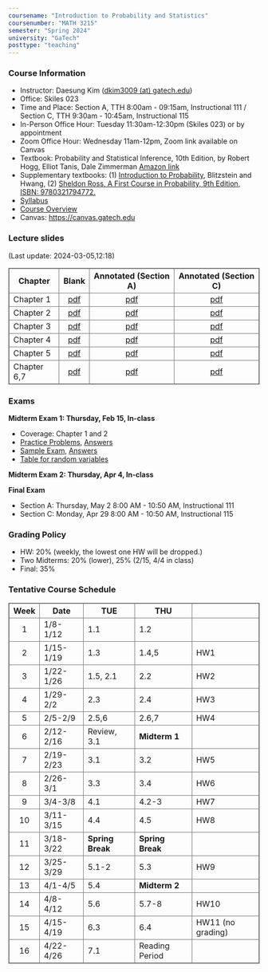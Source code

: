 ```yaml
---
coursename: "Introduction to Probability and Statistics"
coursenumber: "MATH 3215"
semester: "Spring 2024"
university: "GaTech"
posttype: "teaching"
---
```


### Course Information
- Instructor: Daesung Kim ([dkim3009 (at) gatech.edu](mailto:dkim3009@gatech.edu))
- Office: Skiles 023
- Time and Place: Section A, TTH 8:00am - 09:15am, Instructional 111 / Section C, TTH 9:30am - 10:45am, Instructional 115
- In-Person Office Hour: Tuesday 11:30am-12:30pm (Skiles 023) or by appointment
- Zoom Office Hour: Wednesday 11am-12pm, Zoom link available on Canvas
- Textbook: Probability and Statistical Inference, 10th Edition, by Robert Hogg, Elliot Tanis, Dale Zimmerman [Amazon link](https://www.amazon.com/Probability-Statistical-Inference-10th-Robert/dp/013518939X/ref=sr_1_1?crid=39JDK8C3NXWKO&keywords=Probability+and+Statistical+Inference&qid=1683810320&s=books&sprefix=probability+and+statistical+inference%2Cstripbooks%2C67&sr=1-1)
- Supplementary textbooks: 
    (1) [Introduction to Probability](http://probabilitybook.net), Blitzstein and Hwang, 
    (2) [Sheldon Ross, A First Course in Probability, 9th Edition, ISBN: 9780321794772.](https://www.amazon.com/First-Course-Probability-9th/dp/032179477X)
- [Syllabus](syllabus.pdf)
- [Course Overview](m3215-overview.pdf)
- Canvas: https://canvas.gatech.edu

### Lecture slides
(Last update: 2024-03-05,12:18)

| Chapter     | Blank                         | Annotated (Section A)     | Annotated (Section C)     |
| -           | :-:                           | :-:                       | :-:                       |
| Chapter 1   | [pdf](m3215-chap1-blank.pdf)  | [pdf](m3215-chap1-A.pdf)  | [pdf](m3215-chap1-C.pdf)  |
| Chapter 2   | [pdf](m3215-chap2-blank.pdf)  | [pdf](m3215-chap2-A.pdf)  | [pdf](m3215-chap2-C.pdf)  |
| Chapter 3   | [pdf](m3215-chap3-blank.pdf)  | [pdf](m3215-chap3-A.pdf)  | [pdf](m3215-chap3-C.pdf)  |
| Chapter 4   | [pdf](m3215-chap4-blank.pdf)  | [pdf](m3215-chap4-A.pdf)  | [pdf](m3215-chap4-C.pdf)  |
| Chapter 5   | [pdf](m3215-chap5-blank.pdf)  | [pdf](m3215-chap5-A.pdf)  | [pdf](m3215-chap5-C.pdf)  |
| Chapter 6,7 | [pdf](m3215-chap67-blank.pdf) | [pdf](m3215-chap67-A.pdf) | [pdf](m3215-chap67-C.pdf) |

### Exams
**Midterm Exam 1: Thursday, Feb 15, In-class**
- Coverage: Chapter 1 and 2
- [Practice Problems](m3215-exam1-practice.pdf), [Answers](m3215-exam1-practice-ans.pdf)
- [Sample Exam](m3215-exam-1-sm23.pdf), [Answers](m3215-exam-1-sm23-ans.pdf)
- [Table for random variables](m3215-distribution-1.pdf)

**Midterm Exam 2: Thursday, Apr 4, In-class**

**Final Exam**
- Section A: Thursday, May 2 8:00 AM - 10:50 AM, Instructional 111
- Section C: Monday, Apr 29 8:00 AM - 10:50 AM, Instructional 115

### Grading Policy

- HW: 20% (weekly, the lowest one HW will be dropped.)
- Two Midterms: 20% (lower), 25% (2/15, 4/4 in class)
- Final: 35% 

### Tentative Course Schedule
| Week | Date      | TUE              | THU              |                   |
| :-:  | -         | -                | -                | -                 |
| 1    | 1/8-1/12  | 1.1              | 1.2              |                   |
| 2    | 1/15-1/19 | 1.3              | 1.4,5            | HW1               |
| 3    | 1/22-1/26 | 1.5, 2.1         | 2.2              | HW2               |
| 4    | 1/29-2/2  | 2.3              | 2.4              | HW3               |
| 5    | 2/5-2/9   | 2.5,6            | 2.6,7            | HW4               |
| 6    | 2/12-2/16 | Review, 3.1      | **Midterm 1**    |                   |
| 7    | 2/19-2/23 | 3.1              | 3.2              | HW5               |
| 8    | 2/26-3/1  | 3.3              | 3.4              | HW6               |
| 9    | 3/4-3/8   | 4.1              | 4.2-3            | HW7               |
| 10   | 3/11-3/15 | 4.4              | 4.5              | HW8               |
| 11   | 3/18-3/22 | **Spring Break** | **Spring Break** |                   |
| 12   | 3/25-3/29 | 5.1-2            | 5.3              | HW9               |
| 13   | 4/1-4/5   | 5.4              | **Midterm 2**    |                   |
| 14   | 4/8-4/12  | 5.6              | 5.7-8            | HW10              |
| 15   | 4/15-4/19 | 6.3              | 6.4              | HW11 (no grading) |
| 16   | 4/22-4/26 | 7.1              | Reading Period   |                   |


<style>
table, th, td {
  border: 1px solid #777;
  border-collapse: collapse;
}
</style>

